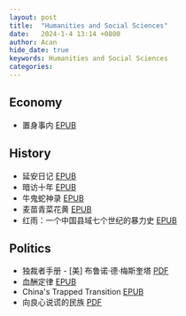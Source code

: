 ```yaml
---
layout: post
title:  "Humanities and Social Sciences"
date:   2024-1-4 13:14 +0800
author: Acan
hide_date: true
keywords: Humanities and Social Sciences
categories: 
---
```


## Economy

- 置身事内 [EPUB](https://raw.githubusercontent.com/Zeyu-Xie/Wisteria-Storage-1/main/Myosotis-Library/humanities_and_social_sciences/economy/%E7%BD%AE%E8%BA%AB%E4%BA%8B%E5%86%85.epub)

## History

- 延安日记 [EPUB](https://raw.githubusercontent.com/Zeyu-Xie/Wisteria-Storage-1/main/Myosotis-Library/humanities_and_social_sciences/history/%E5%BB%B6%E5%AE%89%E6%97%A5%E8%AE%B0.epub)
- 暗访十年 [EPUB](https://raw.githubusercontent.com/Zeyu-Xie/Wisteria-Storage-1/main/Myosotis-Library/humanities_and_social_sciences/history/%E6%9A%97%E8%AE%BF%E5%8D%81%E5%B9%B4.epub)
- 牛鬼蛇神录 [EPUB](https://raw.githubusercontent.com/Zeyu-Xie/Wisteria-Storage-1/main/Myosotis-Library/humanities_and_social_sciences/history/%E7%89%9B%E9%AC%BC%E8%9B%87%E7%A5%9E%E5%BD%95.epub)
- 麦苗青菜花黄 [EPUB](https://raw.githubusercontent.com/Zeyu-Xie/Wisteria-Storage-1/main/Myosotis-Library/humanities_and_social_sciences/history/%E9%BA%A6%E8%8B%97%E9%9D%92%E8%8F%9C%E8%8A%B1%E9%BB%84.epub)
- 红雨：一个中国县域七个世纪的暴力史 [EPUB](https://raw.githubusercontent.com/Zeyu-Xie/Wisteria-Storage-1/main/Myosotis-Library/humanities_and_social_sciences/history/红雨：一个中国县域七个世纪的暴力史.epub)

## Politics

- 独裁者手册 - [美] 布鲁诺·德·梅斯奎塔 [PDF](https://raw.githubusercontent.com/Zeyu-Xie/Wisteria-Storage-1/main/Myosotis-Library/humanities_and_social_sciences/politics/%E7%8B%AC%E8%A3%81%E8%80%85%E6%89%8B%E5%86%8C%20-%20%5B%E7%BE%8E%5D%20%E5%B8%83%E9%B2%81%E8%AF%BA%C2%B7%E5%BE%B7%C2%B7%E6%A2%85%E6%96%AF%E5%A5%8E%E5%A1%94.pdf)
- 血酬定律 [EPUB](https://raw.githubusercontent.com/Zeyu-Xie/Wisteria-Storage-1/main/Myosotis-Library/humanities_and_social_sciences/politics/%E8%A1%80%E9%85%AC%E5%AE%9A%E5%BE%8B.epub)
- China's Trapped Transition [EPUB](https://raw.githubusercontent.com/Zeyu-Xie/Wisteria-Storage-1/main/Myosotis-Library/humanities_and_social_sciences/politics/China's%20Trapped%20Transition.epub)
- 向良心说谎的民族 [PDF](https://drive.google.com/file/d/1AhCpfQ-FlZOv13-8wBxu_5Sq_ojqN22P/view?usp=share_link)
